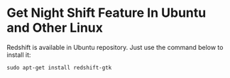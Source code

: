 # Get Night Shift Feature In Ubuntu and Other Linux

Redshift is available in Ubuntu repository. Just use the command below to install it:

```
sudo apt-get install redshift-gtk
```

